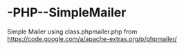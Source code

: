 -PHP--SimpleMailer
==================

Simple Mailer using class.phpmailer.php from https://code.google.com/a/apache-extras.org/p/phpmailer/ 
